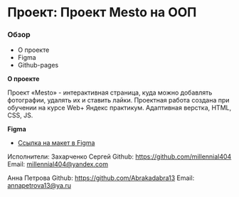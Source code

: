 # Проект: Проект Mesto на ООП

### Обзор
* О проекте
* Figma
* Github-pages

**О проекте**

Проект «Mesto» - интерактивная страница, куда можно добавлять фотографии, удалять их и ставить лайки.
Проектная работа создана при обучении на курсе Web+ Яндекс практикум.
Адаптивная верстка, HTML, CSS, JS.

**Figma**

* [Ссылка на макет в Figma](https://www.figma.com/file/bjyvbKKJN2naO0ucURl2Z0/JavaScript.-Sprint-5?node-id=0%3A1)

Исполнители:
Захарченко Сергей
Github: https://github.com/millennial404
Email: millennial404@yandex.com

Анна Петрова
Github: https://github.com/Abrakadabra13
Email: annapetrova13@ya.ru
